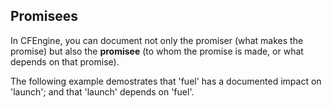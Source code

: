 ## Promisees

In CFEngine, you can document not only the promiser
(what makes the promise) but also the **promisee**
(to whom the promise is made, or what depends on
that promise).

The following example demostrates that 'fuel'
has a documented impact on 'launch'; and that
'launch' depends on 'fuel'.

